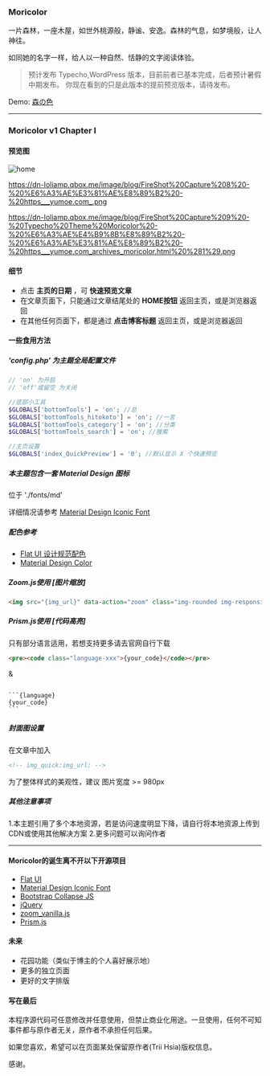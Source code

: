 ### Moricolor
一片森林，一座木屋，如世外桃源般，静谧、安逸。森林的气息，如梦境般，让人神往。

如同她的名字一样，给人以一种自然、恬静的文字阅读体验。

> 预计发布 Typecho,WordPress 版本，目前前者已基本完成，后者预计暑假中期发布。
> 你现在看到的只是此版本的提前预览版本，请待发布。

Demo: [森の色](https://yumoe.com/)

----------


### Moricolor v1 Chapter I

#### 预览图
![home](https://dn-loliamp.qbox.me/image/blog/FireShot%20Capture%207%20-%20%E6%A3%AE%E3%81%AE%E8%89%B2%20-%20https___yumoe.com_.png)

https://dn-loliamp.qbox.me/image/blog/FireShot%20Capture%208%20-%20%E6%A3%AE%E3%81%AE%E8%89%B2%20-%20https___yumoe.com_.png

https://dn-loliamp.qbox.me/image/blog/FireShot%20Capture%209%20-%20Typecho%20Theme%20Moricolor%20-%20%E6%A3%AE%E4%B9%8B%E8%89%B2%20-%20%E6%A3%AE%E3%81%AE%E8%89%B2%20-%20https___yumoe.com_archives_moricolor.html%20%281%29.png

#### 细节

 - 点击 **主页的日期** ，可 **快速预览文章**
 - 在文章页面下，只能通过文章结尾处的 **HOME按钮** 返回主页，或是浏览器返回
 - 在其他任何页面下，都是通过 **点击博客标题** 返回主页，或是浏览器返回

#### 一些食用方法

##### 'config.php' 为主题全局配置文件
``` php 
// 'on' 为开启
// 'off'或留空 为关闭

//底部小工具
$GLOBALS['bottomTools'] = 'on'; //总
$GLOBALS['bottomTools_hitokoto'] = 'on'; //一言
$GLOBALS['bottomTools_category'] = 'on'; //分类
$GLOBALS['bottomTools_search'] = 'on'; //搜索

//主页设置
$GLOBALS['index_QuickPreview'] = '0'; //默认显示 X 个快速预览
```

##### 本主题包含一套 Material Design 图标
位于 './fonts/md'

详细情况请参考 [Material Design Iconic Font][1]

##### 配色参考
 - [Flat UI 设计规范配色][2]
 - [Material Design Color][3]

##### Zoom.js使用 [图片缩放]
```html
<img src="{img_url}" data-action="zoom" class="img-rounded img-responsive">
```

##### Prism.js使用 [代码高亮]
只有部分语言适用，若想支持更多请去官网自行下载
```html
<pre><code class="language-xxx">{your_code}</code></pre>
```
&
<pre><code>
```{language}
{your_code}
```
</code></pre>


##### 封面图设置
在文章中加入
```html
<!-- img_quick:img_url; -->
```
为了整体样式的美观性，建议 图片宽度 >= 980px

##### 其他注意事项
1.本主题引用了多个本地资源，若是访问速度明显下降，请自行将本地资源上传到CDN或使用其他解决方案
2.更多问题可以询问作者

----------


#### Moricolor的诞生离不开以下开源项目

 - [Flat UI][5]
 - [Material Design Iconic Font][6]
 - [Bootstrap Collapse JS][7]
 - [jQuery][8]
 - [zoom_vanilla.js][9]
 - [Prism.js][10]

#### 未来

 - 花园功能（类似于博主的个人喜好展示地）
 - 更多的独立页面
 - 更好的文字排版

#### 写在最后

本程序源代码可任意修改并任意使用，但禁止商业化用途。一旦使用，任何不可知事件都与原作者无关，原作者不承担任何后果。

如果您喜欢，希望可以在页面某处保留原作者(Trii Hsia)版权信息。

感谢。


  [1]: http://zavoloklom.github.io/material-design-iconic-font/index.html
  [2]: http://www.bootcss.com/p/flat-ui/
  [3]: https://www.materialpalette.com/colors
  [4]: https://yumoe.com/usr/uploads/2017/05/624856042.png
  [5]: http://www.bootcss.com/p/flat-ui/
  [6]: https://github.com/zavoloklom/material-design-iconic-font
  [7]: http://v3.bootcss.com/javascript/#collapse
  [8]: http://jquery.com/
  [9]: https://github.com/spinningarrow/zoom-vanilla.js
  [10]: http://prismjs.com/
